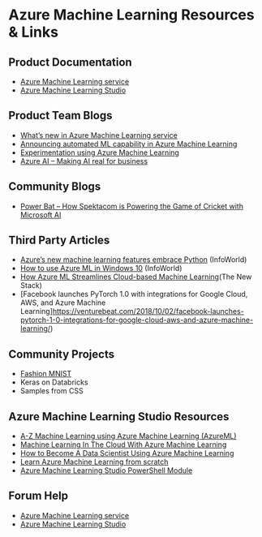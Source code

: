 # Azure Machine Learning Resources & Links
## Product Documentation
- [Azure Machine Learning service](https://docs.microsoft.com/en-us/azure/machine-learning/service/)
- [Azure Machine Learning Studio](https://docs.microsoft.com/en-us/azure/machine-learning/studio/)

## Product Team Blogs
- [What’s new in Azure Machine Learning service](https://aka.ms/aml-blog-whats-new)
- [Announcing automated ML capability in Azure Machine Learning](https://aka.ms/aml-blog-automl)
- [Experimentation using Azure Machine Learning](https://aka.ms/aml-blog-experimentation)
- [Azure AI – Making AI real for business](https://aka.ms/aml-blog-overview)

## Community Blogs
- [Power Bat – How Spektacom is Powering the Game of Cricket with Microsoft AI](https://blogs.technet.microsoft.com/machinelearning/2018/10/11/power-bat-how-spektacom-is-powering-the-game-of-cricket-with-microsoft-ai/)

## Third Party Articles
- [Azure’s new machine learning features embrace Python](https://www.infoworld.com/article/3306840/azure/azures-new-machine-learning-features-embrace-python.html) (InfoWorld)
- [How to use Azure ML in Windows 10](https://www.infoworld.com/article/3308381/azure/how-to-use-azure-ml-in-windows-10.html) (InfoWorld)
- [How Azure ML Streamlines Cloud-based Machine Learning](https://thenewstack.io/how-the-azure-ml-streamlines-cloud-based-machine-learning/)(The New Stack)
- [Facebook launches PyTorch 1.0 with integrations for Google Cloud, AWS, and Azure Machine Learning]https://venturebeat.com/2018/10/02/facebook-launches-pytorch-1-0-integrations-for-google-cloud-aws-and-azure-machine-learning/)

## Community Projects
- [Fashion MNIST](https://github.com/amynic/azureml-sdk-fashion)
- Keras on Databricks
- Samples from CSS


## Azure Machine Learning Studio Resources
- [A-Z Machine Learning using Azure Machine Learning (AzureML)](https://www.udemy.com/machine-learning-using-azureml/)
- [Machine Learning In The Cloud With Azure Machine Learning](https://www.udemy.com/machine-learning-in-the-cloud-with-azure-machine-learning/)
- [How to Become A Data Scientist Using Azure Machine Learning](https://www.udemy.com/azure-machine-learning-introduction/)
- [Learn Azure Machine Learning from scratch](https://www.udemy.com/learn-azure-machine-learning-from-scratch/)
- [Azure Machine Learning Studio PowerShell Module](https://aka.ms/amlps)

## Forum Help
- [Azure Machine Learning service](https://social.msdn.microsoft.com/Forums/en-US/home?forum=AzureMachineLearningService)
- [Azure Machine Learning Studio](https://social.msdn.microsoft.com/forums/azure/en-US/home?forum=MachineLearning)
